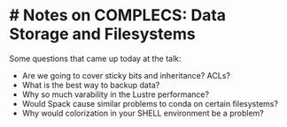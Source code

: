 # # Notes on COMPLECS: Data Storage and Filesystems

Some questions that came up today at the talk:
- Are we going to cover sticky bits and inheritance? ACLs?
- What is the best way to backup data?
- Why so much varability in the Lustre performance?
- Would Spack cause similar problems to conda on certain filesystems?
- Why would colorization in your SHELL environment be a problem?
